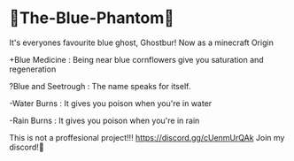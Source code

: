 # 💙The-Blue-Phantom💙
It's everyones favourite blue ghost, Ghostbur! Now as a minecraft Origin

+Blue Medicine : Being near blue cornflowers give you saturation and regeneration

?Blue and Seetrough : The name speaks for itself.

-Water Burns : It gives you poison when you're in water

-Rain  Burns : It gives you poison when you're in rain

This is not a proffesional project!!!
https://discord.gg/cUenmUrQAk Join my discord!💙
